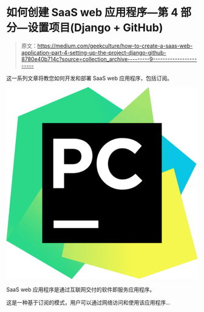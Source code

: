 # 如何创建 SaaS web 应用程序—第 4 部分—设置项目(Django + GitHub)

> 原文：<https://medium.com/geekculture/how-to-create-a-saas-web-application-part-4-setting-up-the-project-django-github-8780e40b714c?source=collection_archive---------9----------------------->

这一系列文章将教您如何开发和部署 SaaS web 应用程序，包括订阅。

![](img/7a4823660e3f8ed158e2c810ba6454ee.png)

SaaS web 应用程序是通过互联网交付的软件即服务应用程序。

这是一种基于订阅的模式，用户可以通过网络访问和使用该应用程序…